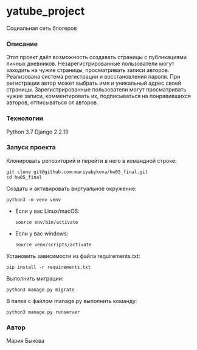 # yatube_project
Социальная сеть блогеров
### Описание 
Этот проект даёт возможность создавать страницы с публикациями личных дневников. Незарегистрированные пользователи могут заходить на чужие страницы, просматривать записи авторов. Реализована система регистрации и восстановления пароля. При регистрации автор может выбрать имя и уникальный адрес своей страницы. Зарегистрированные пользователи могут просматривать чужие записи, комментировать их, подписываться на понравившихся авторов, отписываться от авторов.
### Технологии
Python 3.7 
Django 2.2.19
### Запуск проекта
Клонировать репозиторий и перейти в него в командной строке:
```
git clone git@github.com:mariyabykova/hw05_final.git
cd hw05_final 
``` 
Создать и активировать виртуальное окружение:
```
python3 -m venv venv 
``` 
* Если у вас Linux/macOS:
  ``` 
  source env/bin/activate
  ``` 
* Если у вас windows:
  ``` 
  source venv/scripts/activate
  ``` 
Установить зависимости из файла requirements.txt:
```
pip install -r requirements.txt 
``` 
Выполнить миграции:
```
python3 manage.py migrate
```
В папке с файлом manage.py выполнить команду: 
``` 
python3 manage.py runserver 
```
### Автор
Мария Быкова
